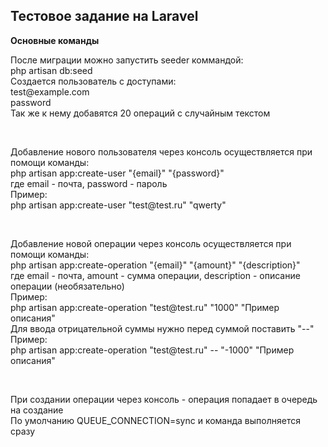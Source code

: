 <h2>Тестовое задание на Laravel</h2>

<p><b>Основные команды</b></p>
<p>После миграции можно запустить seeder коммандой:<br>
php artisan db:seed<br>
Создается пользователь с доступами:<br>
test@example.com<br>
password<br>
Так же к нему добавятся 20 операций с случайным текстом
</p>
<br>
<p>Добавление нового пользователя через консоль осуществляется при помощи команды:
<br>
php artisan app:create-user "{email}" "{password}"<br>
где email - почта, password - пароль<br>
Пример:<br>
php artisan app:create-user "test@test.ru" "qwerty"
</p>
<br>
<p>Добавление новой операции через консоль осуществляется при помощи команды:<br>
php artisan app:create-operation "{email}" "{amount}" "{description}"<br>
где email - почта, amount - сумма операции, description - описание операции (необязательно)<br>
Пример:<br>
php artisan app:create-operation "test@test.ru" "1000" "Пример описания"<br>
Для ввода отрицательной суммы нужно перед суммой поставить "--"<br>
Пример:<br>
php artisan app:create-operation "test@test.ru" -- "-1000" "Пример описания"
</p>
<br>
<p>При создании операции через консоль - операция попадает в очередь на создание<br>
По умолчанию QUEUE_CONNECTION=sync и команда выполняется сразу
</p>
